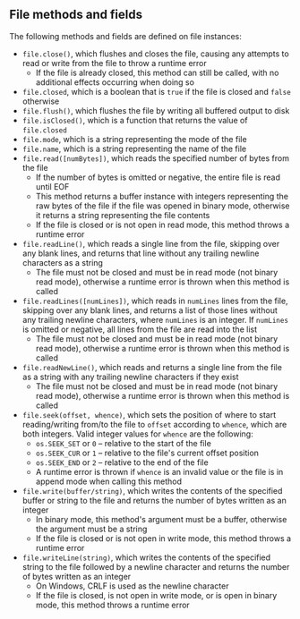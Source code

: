 ## File methods and fields

The following methods and fields are defined on file instances:
- `file.close()`, which flushes and closes the file, causing any attempts to read or write from the file to throw a runtime error
    - If the file is already closed, this method can still be called, with no additional effects occurring when doing so
- `file.closed`, which is a boolean that is `true` if the file is closed and `false` otherwise
- `file.flush()`, which flushes the file by writing all buffered output to disk
- `file.isClosed()`, which is a function that returns the value of `file.closed`
- `file.mode`, which is a string representing the mode of the file
- `file.name`, which is a string representing the name of the file
- `file.read([numBytes])`, which reads the specified number of bytes from the file
    - If the number of bytes is omitted or negative, the entire file is read until EOF
    - This method returns a buffer instance with integers representing the raw bytes of the file if the file was opened in binary mode, otherwise it returns a string representing the file contents
    - If the file is closed or is not open in read mode, this method throws a runtime error
- `file.readLine()`, which reads a single line from the file, skipping over any blank lines, and returns that line without any trailing newline characters as a string
    - The file must not be closed and must be in read mode (not binary read mode), otherwise a runtime error is thrown when this method is called
- `file.readLines([numLines])`, which reads in `numLines` lines from the file, skipping over any blank lines, and returns a list of those lines without any trailing newline characters, where `numLines` is an integer. If `numLines` is omitted or negative, all lines from the file are read into the list
    - The file must not be closed and must be in read mode (not binary read mode), otherwise a runtime error is thrown when this method is called
- `file.readNewLine()`, which reads and returns a single line from the file as a string with any trailing newline characters if they exist
    - The file must not be closed and must be in read mode (not binary read mode), otherwise a runtime error is thrown when this method is called
- `file.seek(offset, whence)`, which sets the position of where to start reading/writing from/to the file to `offset` according to `whence`, which are both integers. Valid integer values for `whence` are the following:
    - `os.SEEK_SET` or `0` – relative to the start of the file
    - `os.SEEK_CUR` or `1` – relative to the file's current offset position
    - `os.SEEK_END` or `2` – relative to the end of the file
    - A runtime error is thrown if `whence` is an invalid value or the file is in append mode when calling this method
- `file.write(buffer/string)`, which writes the contents of the specified buffer or string to the file and returns the number of bytes written as an integer
    - In binary mode, this method's argument must be a buffer, otherwise the argument must be a string
    - If the file is closed or is not open in write mode, this method throws a runtime error
- `file.writeLine(string)`, which writes the contents of the specified string to the file followed by a newline character and returns the number of bytes written as an integer
    - On Windows, CRLF is used as the newline character
    - If the file is closed, is not open in write mode, or is open in binary mode, this method throws a runtime error
